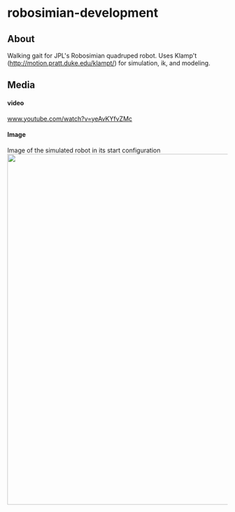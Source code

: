 # robosimian-development

## About
Walking gait for JPL's Robosimian quadruped robot. Uses Klamp't (http://motion.pratt.duke.edu/klampt/) for simulation, ik, and modeling.

## Media

#### video
www.youtube.com/watch?v=yeAvKYfvZMc

#### Image
Image of the simulated robot in its start configuration
<img src="https://github.com/JeremySMorgan/robosimian-gait-development/blob/master/robosimian.png" width="600" height="800" />
